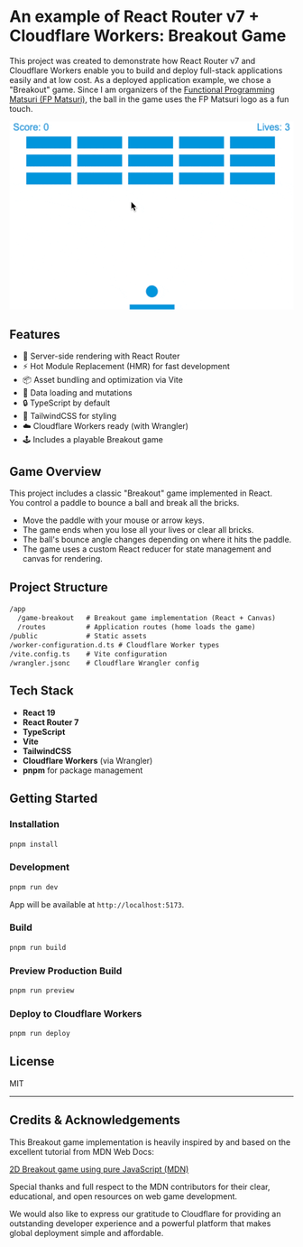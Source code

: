 # An example of React Router v7 + Cloudflare Workers: Breakout Game

This project was created to demonstrate how React Router v7 and Cloudflare Workers enable you to build and deploy full-stack applications easily and at low cost. As a deployed application example, we chose a "Breakout" game. Since I am organizers of the [Functional Programming Matsuri (FP Matsuri)](https://2025.fp-matsuri.org/), the ball in the game uses the FP Matsuri logo as a fun touch.

![Demo](https://raw.githubusercontent.com/ignission/fp-matsuri-game-react-router-cloudflare-workers/refs/heads/main/docs/demo.gif)

## Features

- 🚀 Server-side rendering with React Router
- ⚡️ Hot Module Replacement (HMR) for fast development
- 📦 Asset bundling and optimization via Vite
- 🔄 Data loading and mutations
- 🔒 TypeScript by default
- 🎨 TailwindCSS for styling
- ☁️ Cloudflare Workers ready (with Wrangler)
- 🕹️ Includes a playable Breakout game

## Game Overview

This project includes a classic "Breakout" game implemented in React.  
You control a paddle to bounce a ball and break all the bricks.  
- Move the paddle with your mouse or arrow keys.
- The game ends when you lose all your lives or clear all bricks.
- The ball's bounce angle changes depending on where it hits the paddle.
- The game uses a custom React reducer for state management and canvas for rendering.

## Project Structure

```
/app
  /game-breakout   # Breakout game implementation (React + Canvas)
  /routes          # Application routes (home loads the game)
/public            # Static assets
/worker-configuration.d.ts # Cloudflare Worker types
/vite.config.ts    # Vite configuration
/wrangler.jsonc    # Cloudflare Wrangler config
```

## Tech Stack

- **React 19**
- **React Router 7**
- **TypeScript**
- **Vite**
- **TailwindCSS**
- **Cloudflare Workers** (via Wrangler)
- **pnpm** for package management

## Getting Started

### Installation

```bash
pnpm install
```

### Development

```bash
pnpm run dev
```
App will be available at `http://localhost:5173`.

### Build

```bash
pnpm run build
```

### Preview Production Build

```bash
pnpm run preview
```

### Deploy to Cloudflare Workers

```bash
pnpm run deploy
```

## License

MIT

---

## Credits & Acknowledgements

This Breakout game implementation is heavily inspired by and based on the excellent tutorial from MDN Web Docs:

[2D Breakout game using pure JavaScript (MDN)](https://developer.mozilla.org/ja/docs/Games/Tutorials/2D_Breakout_game_pure_JavaScript)

Special thanks and full respect to the MDN contributors for their clear, educational, and open resources on web game development.

We would also like to express our gratitude to Cloudflare for providing an outstanding developer experience and a powerful platform that makes global deployment simple and affordable.
